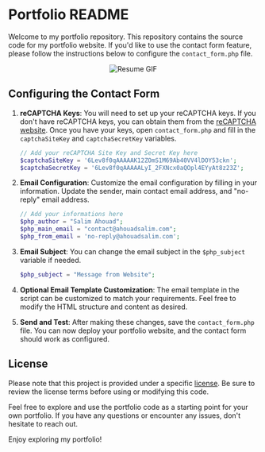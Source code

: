 # Portfolio README

Welcome to my portfolio repository. This repository contains the source code for my portfolio website. If you'd like to use the contact form feature, please follow the instructions below to configure the `contact_form.php` file.

<p align="center">
  <img src="https://github.com/mimoudix/portfolio/blob/main/assets/resume.gif?raw=true" alt="Resume GIF" />
</p>



## Configuring the Contact Form

1. **reCAPTCHA Keys**: You will need to set up your reCAPTCHA keys. If you don't have reCAPTCHA keys, you can obtain them from the [reCAPTCHA website](https://www.google.com/recaptcha). Once you have your keys, open `contact_form.php` and fill in the `captchaSiteKey` and `captchaSecretKey` variables.

    ```php
    // Add your reCAPTCHA Site Key and Secret Key here
    $captchaSiteKey = '6Lev8f0qAAAAAK12ZOmS1M69Ab40VV4lDOY53ckn';
    $captchaSecretKey = '6Lev8f0qAAAAALyI_2FXNcx0aQOpl4EYyAt8z23Z';
    ```

2. **Email Configuration**: Customize the email configuration by filling in your information. Update the sender, main contact email address, and "no-reply" email address.

    ```php
    // Add your informations here
    $php_author = "Salim Ahouad";
    $php_main_email = "contact@ahouadsalim.com";
    $php_from_email = 'no-reply@ahouadsalim.com';
    ```

3. **Email Subject**: You can change the email subject in the `$php_subject` variable if needed.

    ```php
    $php_subject = "Message from Website";
    ```

4. **Optional Email Template Customization**: The email template in the script can be customized to match your requirements. Feel free to modify the HTML structure and content as desired.

5. **Send and Test**: After making these changes, save the `contact_form.php` file. You can now deploy your portfolio website, and the contact form should work as configured.

## License

Please note that this project is provided under a specific [license](LICENSE). Be sure to review the license terms before using or modifying this code.

Feel free to explore and use the portfolio code as a starting point for your own portfolio. If you have any questions or encounter any issues, don't hesitate to reach out.

Enjoy exploring my portfolio!
